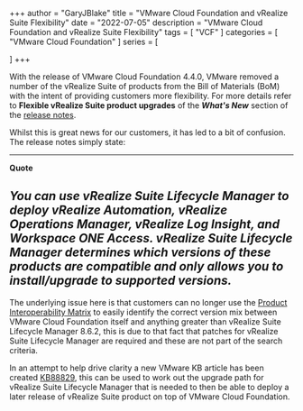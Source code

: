+++
author = "GaryJBlake"
title = "VMware Cloud Foundation and vRealize Suite Flexibility"
date = "2022-07-05"
description = "VMware Cloud Foundation and vRealize Suite Flexibility"
tags = [
    "VCF"
]
categories = [
    "VMware Cloud Foundation"
]
series = [

]
+++

With the release of VMware Cloud Foundation 4.4.0, VMware removed a number of the vRealize Suite of products from the Bill of Materials (BoM) with the intent of providing customers more flexibility. For more details refer to **Flexible vRealize Suite product upgrades** of the ***What's New*** section of the [release notes](https://docs.vmware.com/en/VMware-Cloud-Foundation/4.4/rn/vmware-cloud-foundation-44-release-notes/index.html).

Whilst this is great news for our customers, it has led to a bit of confusion. The release notes simply state:

---
**Quote**

*You can use vRealize Suite Lifecycle Manager to deploy vRealize Automation, vRealize Operations Manager, vRealize Log Insight, and Workspace ONE Access. vRealize Suite Lifecycle Manager determines which versions of these products are compatible and only allows you to install/upgrade to supported versions.*
---

The underlying issue here is that customers can no longer use the [Product Interoperability Matrix](https://interopmatrix.vmware.com/Interoperability) to easily identify the correct version mix between VMware Cloud Foundation itself and anything greater than vRealize Suite Lifecycle Manager 8.6.2, this is due to that fact that patches for vRealize Suite Lifecycle Manager are required and these are not part of the search criteria.

In an attempt to help drive clarity a new VMware KB article has been created [KB88829](https://kb.vmware.com/s/article/88829), this can be used to work out the upgrade path for vRealize Suite Lifecycle Manager that is needed to then be able to deploy a later release of vRealize Suite product on top of VMware Cloud Foundation.
